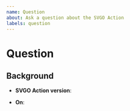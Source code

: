 ```yaml
---
name: Question
about: Ask a question about the SVGO Action
labels: question
---
```


# Question

<!--
Describe what your question is and, if possible, why you have this question.

NOTE: if you are asking for a new feature, please submit a feature request.
--->

## Background

<!-- The version of the action you're using -->
- **SVGO Action version**: <!-- e.g. v1.1.0 -->

<!-- The context in which the action is running -->
- **On**: <!-- choose from: 'push', 'pull_request' -->
